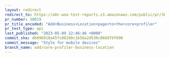 ```yaml
---
layout: redirect
redirect_to: https://a8c-woo-test-reports.s3.amazonaws.com/public/pr/38019/api/index.html
pr_number: 38019
pr_title_encoded: "Add+Business+Location+page+to+the+core+profiler"
pr_test_type: api
last_published: "2023-05-09 22:46:46 +0000"
commit_sha: db096918a45fc08100c1656a2d530c066979f890
commit_message: "Style for mobile devices"
branch_name: add/core-profiler-business-location
---
```

